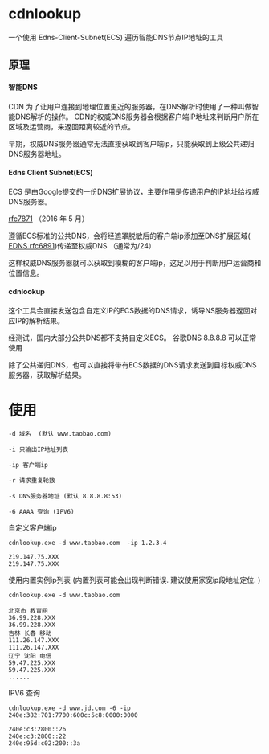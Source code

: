 #  cdnlookup 
一个使用 Edns-Client-Subnet(ECS) 遍历智能DNS节点IP地址的工具

## 原理

#### 智能DNS
CDN 为了让用户连接到地理位置更近的服务器，在DNS解析时使用了一种叫做智能DNS解析的操作。 CDN的权威DNS服务器会根据客户端IP地址来判断用户所在区域及运营商，来返回距离较近的节点。

早期，权威DNS服务器通常无法直接获取到客户端ip，只能获取到上级公共递归DNS服务器地址。

####  Edns Client Subnet(ECS)

ECS 是由Google提交的一份DNS扩展协议，主要作用是传递用户的IP地址给权威DNS服务器。

[rfc7871](https://datatracker.ietf.org/doc/html/rfc7871) （2016 年 5 月）

遵循ECS标准的公共DNS，会将经遮罩脱敏后的客户端ip添加至DNS扩展区域( [EDNS rfc6891](https://datatracker.ietf.org/doc/html/rfc6891))传递至权威DNS （通常为/24）

这样权威DNS服务器就可以获取到模糊的客户端ip，这足以用于判断用户运营商和位置信息。

####  cdnlookup
这个工具会直接发送包含自定义IP的ECS数据的DNS请求，诱导NS服务器返回对应IP的解析结果。

经测试，国内大部分公共DNS都不支持自定义ECS。  谷歌DNS 8.8.8.8 可以正常使用

除了公共递归DNS，也可以直接将带有ECS数据的DNS请求发送到目标权威DNS服务器，获取解析结果。

# 使用
````
-d 域名  (默认 www.taobao.com)

-i 只输出IP地址列表

-ip 客户端ip

-r 请求重复轮数

-s DNS服务器地址 (默认 8.8.8.8:53)

-6 AAAA 查询 (IPV6)
````

自定义客户端ip
````
cdnlookup.exe -d www.taobao.com  -ip 1.2.3.4

219.147.75.XXX
219.147.75.XXX
````

使用内置实例ip列表 (内置列表可能会出现判断错误. 建议使用家宽ip段地址定位. )
````
cdnlookup.exe -d www.taobao.com

北京市 教育网
36.99.228.XXX
36.99.228.XXX
吉林 长春 移动
111.26.147.XXX
111.26.147.XXX
辽宁 沈阳 电信
59.47.225.XXX
59.47.225.XXX
......
````
IPV6 查询

````
cdnlookup.exe -d www.jd.com -6 -ip 240e:382:701:7700:600c:5c8:0000:0000

240e:c3:2800::26
240e:c3:2800::22
240e:95d:c02:200::3a

````